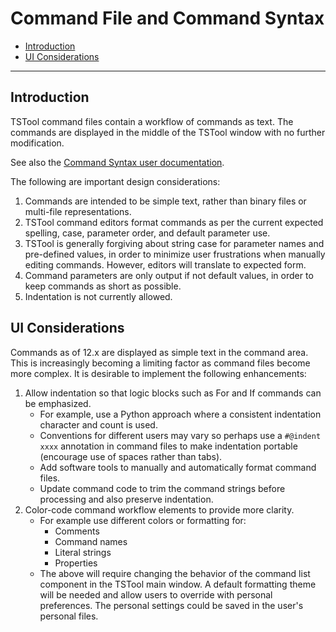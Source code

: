 # Command File and Command Syntax #

*   [Introduction](#introduction)
*   [UI Considerations](#ui-considerations)

-----------------

## Introduction ##

TSTool command files contain a workflow of commands as text.
The commands are displayed in the middle of the TSTool window with no further modification.

See also the [Command Syntax user documentation](https://opencdss.state.co.us/tstool/latest/doc-user/command-ref/command-syntax/).

The following are important design considerations:

1.  Commands are intended to be simple text, rather than binary files or multi-file representations.
2.  TSTool command editors format commands as per the current expected spelling, case, parameter order,
    and default parameter use.
3.  TSTool is generally forgiving about string case for parameter names and pre-defined values,
    in order to minimize user frustrations when manually editing commands.
    However, editors will translate to expected form.
4.  Command parameters are only output if not default values, in order to keep commands as short as possible.
5.  Indentation is not currently allowed.

## UI Considerations ##

Commands as of 12.x are displayed as simple text in the command area.
This is increasingly becoming a limiting factor as command files become more complex.
It is desirable to implement the following enhancements:

1.  Allow indentation so that logic blocks such as For and If commands can be emphasized.
    *   For example, use a Python approach where a consistent indentation character and count is used.
    *   Conventions for different users may vary so perhaps use a `#@indent xxxx` annotation
        in command files to make indentation portable (encourage use of spaces rather than tabs).
    *   Add software tools to manually and automatically format command files.
    *   Update command code to trim the command strings before processing and also preserve indentation.
2.  Color-code command workflow elements to provide more clarity.
    * For example use different colors or formatting for:
        +   Comments
        +   Command names
        +   Literal strings
        +   Properties
    *   The above will require changing the behavior of the command list component in the TSTool main window.
        A default formatting theme will be needed and allow users to override with personal preferences.
        The personal settings could be saved in the user's personal files.
